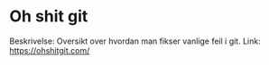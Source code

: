 # Oh shit git

Beskrivelse: Oversikt over hvordan man fikser vanlige feil i git.
Link: https://ohshitgit.com/